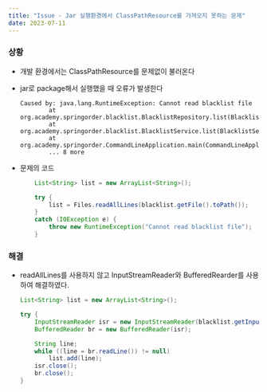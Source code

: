 ```yaml
---
title: "Issue - Jar 실행환경에서 ClassPathResource를 가져오지 못하는 문제"
date: 2023-07-11
---
```


### 상황

- 개발 환경에서는 ClassPathResource를 문제없이 불러온다
- jar로 package해서 실행했을 때 오류가 발생한다
  ```
  Caused by: java.lang.RuntimeException: Cannot read blacklist file
          at org.academy.springorder.blacklist.BlacklistRepository.list(BlacklistRepository.java:25)
          at org.academy.springorder.blacklist.BlacklistService.list(BlacklistService.java:16)
          at org.academy.springorder.CommandLineApplication.main(CommandLineApplication.java:66)
          ... 8 more
  ```
- 문제의 코드

  ```java
      List<String> list = new ArrayList<String>();

      try {
          list = Files.readAllLines(blacklist.getFile().toPath());
      }
      catch (IOException e) {
          throw new RuntimeException("Cannot read blacklist file");
      }
  ```

### 해결

- readAllLines를 사용하지 않고 InputStreamReader와 BufferedRearder를 사용하여 해결하였다.

  ```java
  List<String> list = new ArrayList<String>();

  try {
      InputStreamReader isr = new InputStreamReader(blacklist.getInputStream());
      BufferedReader br = new BufferedReader(isr);

      String line;
      while ((line = br.readLine()) != null)
          list.add(line);
      isr.close();
      br.close();
  }
  ```
